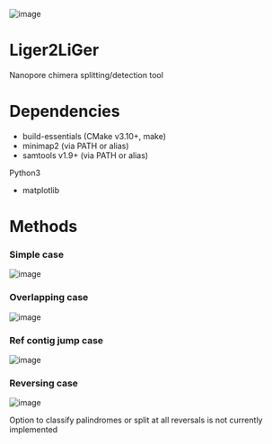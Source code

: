 ![image](https://user-images.githubusercontent.com/28764332/152460928-d59e1b8c-e3ba-47b0-8557-3e66d8389502.png)

# Liger2LiGer
Nanopore chimera splitting/detection tool

# Dependencies

- build-essentials (CMake v3.10+, make) 
- minimap2 (via PATH or alias)
- samtools v1.9+ (via PATH or alias)

Python3
- matplotlib


# Methods

### Simple case
![image](https://user-images.githubusercontent.com/28764332/152461992-7ccc65a4-bbdc-45e7-9f20-9524eada25e1.png)

### Overlapping case
![image](https://user-images.githubusercontent.com/28764332/152462015-cee614b2-1b7c-4ff3-b76c-3c0cd0a438fe.png)

### Ref contig jump case
![image](https://user-images.githubusercontent.com/28764332/152462086-6d091c88-727d-416f-8b79-14ba9c28f749.png)

### Reversing case
![image](https://user-images.githubusercontent.com/28764332/152462681-20af879e-13f1-4662-bc8c-b2c4e207e545.png)

Option to classify palindromes or split at all reversals is not currently implemented

